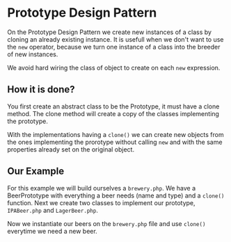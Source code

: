 # Prototype Design Pattern

On the Prototype Design Pattern we create new instances of a class by cloning an already existing instance. It is usefull when we don't want to use the `new` operator, because we turn one instance of a class into the breeder of new instances.

We avoid hard wiring the class of object to create on each `new` expression.

## How it is done?

You first create an abstract class to be the Prototype, it must have a clone method. The clone method will create a copy of the classes implementing the prototype.

With the implementations having a `clone()` we can create new objects from the ones implementing the prorotype without calling `new` and with the same properties already set on the original object.

## Our Example

For this example we will build ourselves a `brewery.php`. We have a BeerPrototype with everything a beer needs (name and type) and a `clone()` function. Next we create two classes to implement our prototype, `IPABeer.php` and `LagerBeer.php`.

Now we instantiate our beers on the `brewery.php` file and use `clone()` everytime we need a new beer.
